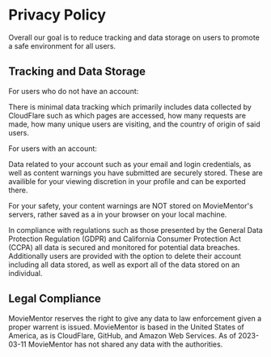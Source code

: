 # Privacy Policy

Overall our goal is to reduce tracking and data storage on users to promote a safe environment for all users. 

## Tracking and Data Storage

For users who do not have an account:

There is minimal data tracking which primarily includes data collected by CloudFlare such as which pages are accessed, how many requests are made, how many unique users are visiting, and the country of origin of said users. 

For users with an account: 

Data related to your account such as your email and login credentials, as well as content warnings you have submitted are securely stored. These are availible for your viewing discretion in your profile and can be exported there. 

For your safety, your content warnings are NOT stored on MovieMentor's servers, rather saved as a in your browser on your local machine. 

In compliance with regulations such as those presented by the General Data Protection Regulation (GDPR) and California Consumer Protection Act (CCPA) all data is secured and monitored for potential data breaches. Additionally users are provided with the option to delete their account including all data stored, as well as export all of the data stored on an individual.  

## Legal Compliance

MovieMentor reserves the right to give any data to law enforcement given a proper warrent is issued. MovieMentor is based in the United States of America, as is CloudFlare, GitHub, and Amazon Web Services. As of 2023-03-11 MovieMentor has not shared any data with the authorities. 
